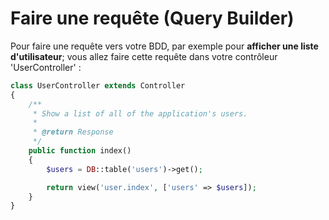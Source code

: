 # Faire une requête (Query Builder)

Pour faire une requête vers votre BDD, par exemple pour **afficher une liste d'utilisateur**; vous allez faire cette requête dans votre contrôleur 'UserController' :

```php
class UserController extends Controller
{
    /**
     * Show a list of all of the application's users.
     *
     * @return Response
     */
    public function index()
    {
        $users = DB::table('users')->get();

        return view('user.index', ['users' => $users]);
    }
}
```
